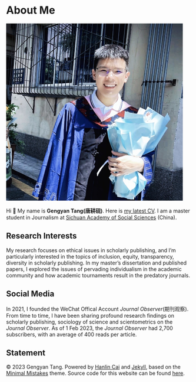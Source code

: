 # About Me

<img src="1664867172379.jpg" class="floatpic" width="480" height="480">


Hi 👋 My name is **Gengyan Tang(唐耕砚)**. Here is [my latest CV](CV-Gengyan.pdf). I am a master student in Journalism at [Sichuan Academy of Social Sciences](https://www.sass.cn/) (China).

## Research Interests

My research focuses on ethical issues in scholarly publishing, and I’m particularly interested in the topics of inclusion, equity, transparency, diversity in scholarly publishing. In my master’s dissertation and published papers, I explored the issues of pervading individualism in the academic community and how academic tournaments result in the predatory journals.

## Social Media

In 2021, I founded the WeChat Offical Account *Journal Observer*(期刊观察). From time to time, I have been sharing profound research findings on scholarly publishing, sociology of science and scientometrics on the *Journal Observer*. As of 1 Feb 2023, the *Journal Observer* had 2,700 subscribers, with an average of 400 reads per article.

## Statement

© 2023 Gengyan Tang. Powered by [Hanlin Cai](https://caihanlin.com/) and [Jekyll](https://jekyllrb.com/), based on the [Minimal Mistakes](https://mademistakes.com/) theme. Source code for this website can be found [here](https://github.com/GuangLun2000/GuangLun2000.github.io).
